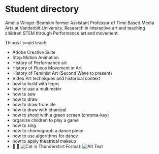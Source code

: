 # Student directory

Amelia Winger-Bearskin
former Assistant Professor of Time Based Media Arts at Vanderbilt University.
Research in interactive art and teaching children STEM through Performance art and movement.


Things I could teach:
* Adobe Creative Suite
* Stop Motion Animation
* History of Performance art
* History of Fluxus Movement in Art
* History of Feminist Art (Second Wave to present)
* Video Art techniques and historical context
* how to build with legos
* how to use a multimeter
* how to sew
* how to draw
* how to draw from life
* how to draw with charcoal 
* how to shoot with a green screen (chroma-key)
* organize children to play a game
* how to sing
* how to choreograph a dance piece
* how to use algorithms for dance 
* how to apply theatrical makeup
* :purple_heart: :heartbeat:
![Cat in Thundershirt](http://i.imgur.com/rAx2Zhe.gif)
Format: ![Alt Text](url)
